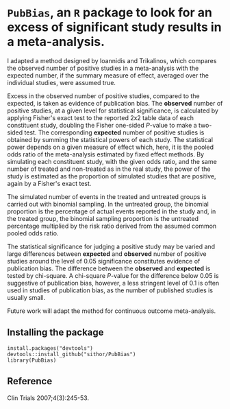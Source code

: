 # `PubBias`, an `R` package to look for an excess of significant study results in a meta-analysis.

I adapted a method designed by Ioannidis and Trikalinos, which
compares the observed number of positive studies in a meta-analysis with
the expected number, if the summary measure of effect, averaged over the
individual studies, were assumed true. 

Excess in the observed number of positive studies, compared to the expected, 
is taken as evidence of publication bias. The **observed** number of positive studies, at a given level
for statistical significance, is calculated by applying Fisher's exact test
to the reported 2x2 table data of each constituent study, doubling the
Fisher one-sided *P*-value to make a two-sided test. The corresponding
**expected** number of positive studies is obtained by summing the statistical
powers of each study. The statistical power depends on a given measure of
effect which, here, it is the pooled odds ratio of the meta-analysis estimated by fixed effect methods.
By simulating each constituent study, with the given odds ratio, and
the same number of treated and non-treated as in the real study, the power
of the study is estimated as the proportion of simulated studies that are
positive, again by a Fisher's exact test. 

The simulated number of events in the treated and untreated groups is carried out with binomial sampling. In the
untreated group, the binomial proportion is the percentage of actual
events reported in the study and, in the treated group, the binomial
sampling proportion is the untreated percentage multiplied by the risk
ratio derived from the assumed common pooled odds ratio. 

The statistical significance for judging a positive study may be varied and large
differences between **expected** and **observed** number of positive studies around
the level of 0.05 significance constitutes evidence of publication bias. 
The difference between the **observed** and **expected** is tested by chi-square. A
chi-square *P*-value for the difference below 0.05 is suggestive of
publication bias, however, a less stringent level of 0.1 is often used in
studies of publication bias, as the number of published studies is usually
small. 

Future work will adapt the method for continuous outcome meta-analysis.

## Installing the package
`install.packages("devtools")`\
`devtools::install_github("sithor/PubBias")`\
`library(PubBias)`

## Reference
Clin Trials 2007;4(3):245-53.
